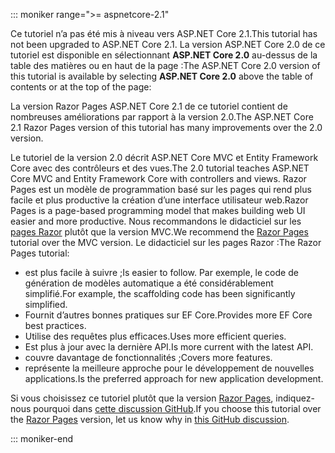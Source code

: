 ::: moniker range=">= aspnetcore-2.1"

<span data-ttu-id="c158b-101">Ce tutoriel n’a pas été mis à niveau vers ASP.NET Core 2.1.</span><span class="sxs-lookup"><span data-stu-id="c158b-101">This tutorial has not been upgraded to ASP.NET Core 2.1.</span></span> <span data-ttu-id="c158b-102">La version ASP.NET Core 2.0 de ce tutoriel est disponible en sélectionnant **ASP.NET Core 2.0** au-dessus de la table des matières ou en haut de la page :</span><span class="sxs-lookup"><span data-stu-id="c158b-102">The ASP.NET Core 2.0 version of this tutorial is available by selecting **ASP.NET Core 2.0** above the table of contents or at the top of the page:</span></span>

<span data-ttu-id="c158b-103">La version Razor Pages ASP.NET Core 2.1 de ce tutoriel contient de nombreuses améliorations par rapport à la version 2.0.</span><span class="sxs-lookup"><span data-stu-id="c158b-103">The ASP.NET Core 2.1 Razor Pages version of this tutorial has many improvements over the 2.0 version.</span></span>

<span data-ttu-id="c158b-104">Le tutoriel de la version 2.0 décrit ASP.NET Core MVC et Entity Framework Core avec des contrôleurs et des vues.</span><span class="sxs-lookup"><span data-stu-id="c158b-104">The 2.0 tutorial teaches ASP.NET Core MVC and Entity Framework Core with controllers and views.</span></span> <span data-ttu-id="c158b-105">Razor Pages est un modèle de programmation basé sur les pages qui rend plus facile et plus productive la création d’une interface utilisateur web.</span><span class="sxs-lookup"><span data-stu-id="c158b-105">Razor Pages is a page-based programming model that makes building web UI easier and more productive.</span></span> <span data-ttu-id="c158b-106">Nous recommandons le didacticiel sur les [pages Razor](xref:data/ef-rp/intro) plutôt que la version MVC.</span><span class="sxs-lookup"><span data-stu-id="c158b-106">We recommend the [Razor Pages](xref:data/ef-rp/intro) tutorial over the MVC version.</span></span> <span data-ttu-id="c158b-107">Le didacticiel sur les pages Razor :</span><span class="sxs-lookup"><span data-stu-id="c158b-107">The Razor Pages tutorial:</span></span>

* <span data-ttu-id="c158b-108">est plus facile à suivre ;</span><span class="sxs-lookup"><span data-stu-id="c158b-108">Is easier to follow.</span></span> <span data-ttu-id="c158b-109">Par exemple, le code de génération de modèles automatique a été considérablement simplifié.</span><span class="sxs-lookup"><span data-stu-id="c158b-109">For example, the scaffolding code has been significantly simplified.</span></span>
* <span data-ttu-id="c158b-110">Fournit d’autres bonnes pratiques sur EF Core.</span><span class="sxs-lookup"><span data-stu-id="c158b-110">Provides more EF Core best practices.</span></span>
* <span data-ttu-id="c158b-111">Utilise des requêtes plus efficaces.</span><span class="sxs-lookup"><span data-stu-id="c158b-111">Uses more efficient queries.</span></span>
* <span data-ttu-id="c158b-112">Est plus à jour avec la dernière API.</span><span class="sxs-lookup"><span data-stu-id="c158b-112">Is more current with the latest API.</span></span>
* <span data-ttu-id="c158b-113">couvre davantage de fonctionnalités ;</span><span class="sxs-lookup"><span data-stu-id="c158b-113">Covers more features.</span></span>
* <span data-ttu-id="c158b-114">représente la meilleure approche pour le développement de nouvelles applications.</span><span class="sxs-lookup"><span data-stu-id="c158b-114">Is the preferred approach for new application development.</span></span>

<span data-ttu-id="c158b-115">Si vous choisissez ce tutoriel plutôt que la version [Razor Pages](xref:data/ef-rp/intro), indiquez-nous pourquoi dans [cette discussion GitHub](https://github.com/aspnet/Docs/issues/6146).</span><span class="sxs-lookup"><span data-stu-id="c158b-115">If you choose this tutorial over the [Razor Pages](xref:data/ef-rp/intro) version, let us know why in [this GitHub discussion](https://github.com/aspnet/Docs/issues/6146).</span></span>

::: moniker-end
